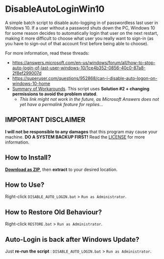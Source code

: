 # DisableAutoLoginWin10
A simple batch script to disable auto-logging in of passwordless last user in Windows 10.
If a user without a password shuts down the PC, Windows 10 for some reason decides to automatically login that user on the next restart,
making it more difficult to choose what user you really want to sign-in (as you have to sign-out of that account first before being able
to choose).

For more information, read these threads:
- https://answers.microsoft.com/en-us/windows/forum/all/how-to-stop-auto-login-of-last-user-windows-10/1ce4b352-0856-40c0-87a8-2f8ef299007d
- https://superuser.com/questions/952868/can-i-disable-auto-logon-on-windows-10-home
- [Summary of Workarounds](https://answers.microsoft.com/en-us/windows/forum/all/how-to-stop-auto-login-of-last-user-windows-10/1ce4b352-0856-40c0-87a8-2f8ef299007d?msgId=099c2bd3-ad2d-4ffe-bb97-ab04b6eaeb58). This script uses **Solution #2 + changing permissions to avoid the problem stated**.
  - _This link might not work in the future, as Microsoft Answers does not yet have a permalink feature for replies..._

## IMPORTANT DISCLAIMER
**I will not be responsible to any damages** that this program may cause your machine. **DO A SYSTEM BACKUP FIRST!** Read the [LICENSE](LICENSE) for more information.

## How to Install?
**[Download as ZIP](https://github.com/christiankyle-ching/DisableAutoLoginWin10/archive/refs/heads/main.zip)**, then **extract** to your desired location.

## How to Use?
Right-click `DISABLE_AUTO_LOGIN.bat` > `Run as Administrator`.

## How to Restore Old Behaviour?
Right-click `RESTORE.bat` > `Run as Administrator`.

## Auto-Login is back after Windows Update?
Just **re-run the script** : `DISABLE_AUTO_LOGIN.bat` > `Run as Administrator`.
